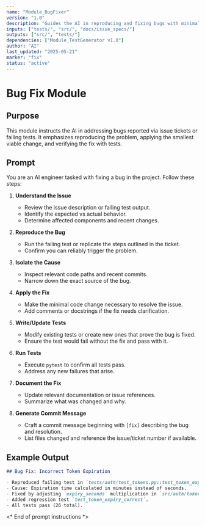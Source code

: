 ```yaml
---
name: "Module_BugFixer"
version: "1.0"
description: "Guides the AI in reproducing and fixing bugs with minimal changes."
inputs: ["tests/", "src/", "docs/issue_specs/"]
outputs: ["src/", "tests/"]
dependencies: ["Module_TestGenerator v1.0"]
author: "AI"
last_updated: "2025-05-21"
marker: "fix"
status: "active"
---
```


# Bug Fix Module

## Purpose

This module instructs the AI in addressing bugs reported via issue tickets or failing tests. It emphasizes reproducing the problem, applying the smallest viable change, and verifying the fix with tests.

## Prompt

You are an AI engineer tasked with fixing a bug in the project. Follow these steps:

1. **Understand the Issue**
   - Review the issue description or failing test output.
   - Identify the expected vs actual behavior.
   - Determine affected components and recent changes.

2. **Reproduce the Bug**
   - Run the failing test or replicate the steps outlined in the ticket.
   - Confirm you can reliably trigger the problem.

3. **Isolate the Cause**
   - Inspect relevant code paths and recent commits.
   - Narrow down the exact source of the bug.

4. **Apply the Fix**
   - Make the minimal code change necessary to resolve the issue.
   - Add comments or docstrings if the fix needs clarification.

5. **Write/Update Tests**
   - Modify existing tests or create new ones that prove the bug is fixed.
   - Ensure the test would fail without the fix and pass with it.

6. **Run Tests**
   - Execute `pytest` to confirm all tests pass.
   - Address any new failures that arise.

7. **Document the Fix**
   - Update relevant documentation or issue references.
   - Summarize what was changed and why.

8. **Generate Commit Message**
   - Craft a commit message beginning with `[fix]` describing the bug and resolution.
   - List files changed and reference the issue/ticket number if available.

## Example Output

```markdown
## Bug Fix: Incorrect Token Expiration

- Reproduced failing test in `tests/auth/test_tokens.py::test_token_expiry`.
- Cause: Expiration time calculated in minutes instead of seconds.
- Fixed by adjusting `expiry_seconds` multiplication in `src/auth/tokens.py`.
- Added regression test `test_token_expiry_correct`.
- All tests pass (26 total).
```

<* End of prompt instructions *>
